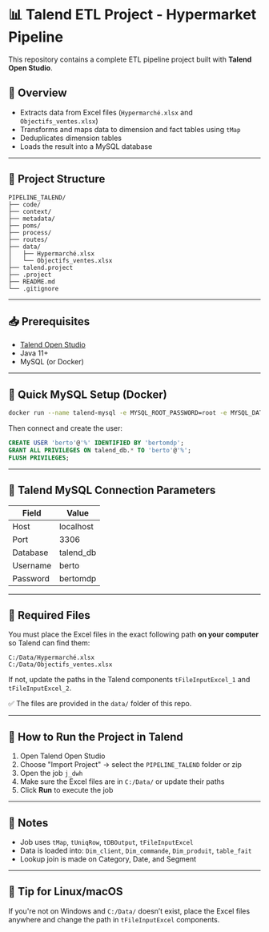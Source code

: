 
# 📊 Talend ETL Project - Hypermarket Pipeline

This repository contains a complete ETL pipeline project built with **Talend Open Studio**.

## 🧩 Overview

- Extracts data from Excel files (`Hypermarché.xlsx` and `Objectifs_ventes.xlsx`)
- Transforms and maps data to dimension and fact tables using `tMap`
- Deduplicates dimension tables
- Loads the result into a MySQL database

---

## 📁 Project Structure

```
PIPELINE_TALEND/
├── code/
├── context/
├── metadata/
├── poms/
├── process/
├── routes/
├── data/
│   ├── Hypermarché.xlsx
│   └── Objectifs_ventes.xlsx
├── talend.project
├── .project
├── README.md
└── .gitignore
```

---

## 📥 Prerequisites

- [Talend Open Studio](https://www.talend.com/products/talend-open-studio/)
- Java 11+
- MySQL (or Docker)

---

## 🐳 Quick MySQL Setup (Docker)

```bash
docker run --name talend-mysql -e MYSQL_ROOT_PASSWORD=root -e MYSQL_DATABASE=talend_db -p 3306:3306 -d mysql:latest
```

Then connect and create the user:

```sql
CREATE USER 'berto'@'%' IDENTIFIED BY 'bertomdp';
GRANT ALL PRIVILEGES ON talend_db.* TO 'berto'@'%';
FLUSH PRIVILEGES;
```

---

## 🔌 Talend MySQL Connection Parameters

| Field       | Value       |
|-------------|-------------|
| Host        | localhost   |
| Port        | 3306        |
| Database    | talend_db   |
| Username    | berto       |
| Password    | bertomdp    |

---

## 📂 Required Files

You must place the Excel files in the exact following path **on your computer** so Talend can find them:

```
C:/Data/Hypermarché.xlsx
C:/Data/Objectifs_ventes.xlsx
```

If not, update the paths in the Talend components `tFileInputExcel_1` and `tFileInputExcel_2`.

✅ The files are provided in the `data/` folder of this repo.

---

## 🚀 How to Run the Project in Talend

1. Open Talend Open Studio
2. Choose "Import Project" → select the `PIPELINE_TALEND` folder or zip
3. Open the job `j_dwh`
4. Make sure the Excel files are in `C:/Data/` or update their paths
5. Click **Run** to execute the job

---

## 📌 Notes

- Job uses `tMap`, `tUniqRow`, `tDBOutput`, `tFileInputExcel`
- Data is loaded into: `Dim_client`, `Dim_commande`, `Dim_produit`, `table_fait`
- Lookup join is made on Category, Date, and Segment

---

## 🧠 Tip for Linux/macOS

If you're not on Windows and `C:/Data/` doesn’t exist, place the Excel files anywhere and change the path in `tFileInputExcel` components.

